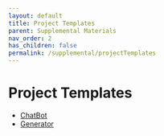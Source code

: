 ```yaml
---
layout: default
title: Project Templates
parent: Supplemental Materials
nav_order: 2
has_children: false
permalink: /supplemental/projectTemplates
---
```

# Project Templates

- [ChatBot](projectTemplates/chatbot)
- [Generator](projectTemplates/generator)
